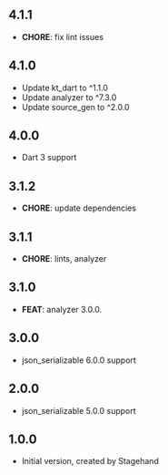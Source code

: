 ## 4.1.1

- **CHORE**: fix lint issues

## 4.1.0

- Update kt_dart to ^1.1.0
- Update analyzer to ^7.3.0
- Update source_gen to ^2.0.0

## 4.0.0

- Dart 3 support

## 3.1.2

- **CHORE**: update dependencies

## 3.1.1

- **CHORE**: lints, analyzer

## 3.1.0

- **FEAT**: analyzer 3.0.0.

## 3.0.0

- json_serializable 6.0.0 support

## 2.0.0

- json_serializable 5.0.0 support

## 1.0.0

- Initial version, created by Stagehand
